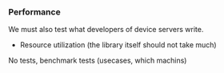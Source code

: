 ### Performance


We must also test what developers of device servers write.

- Resource utilization (the library itself should not take much)

No tests, benchmark tests (usecases, which machins)
